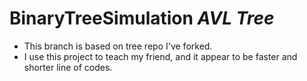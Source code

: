 # BinaryTreeSimulation *AVL Tree*
- This branch is based on tree repo I've forked.
- I use this project to teach my friend, and it appear to be faster and shorter line of codes.
